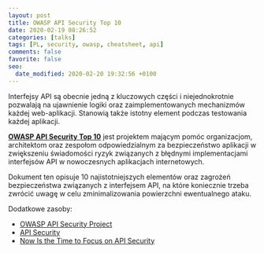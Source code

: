 ```yaml
---
layout: post
title: OWASP API Security Top 10
date: 2020-02-19 08:26:52
categories: [talks]
tags: [PL, security, owasp, cheatsheet, api]
comments: false
favorite: false
seo:
  date_modified: 2020-02-20 19:32:56 +0100
---
```


Interfejsy API są obecnie jedną z kluczowych części i niejednokrotnie pozwalają na ujawnienie logiki oraz zaimplementowanych mechanizmów każdej web-aplikacji. Stanowią także istotny element podczas testowania każdej aplikacji.

<a href="https://apisecurity.io/encyclopedia/content/owasp-api-security-top-10-cheat-sheet-tabloid.pdf" target="_blank"><b>OWASP API Security Top 10</b></a> jest projektem mającym pomóc organizacjom, architektom oraz zespołom odpowiedzialnym za bezpieczeństwo aplikacji w zwiększeniu świadomości ryzyk związanych z błędnymi implementacjami interfejsów API w nowoczesnych aplikacjach internetowych.

Dokument ten opisuje 10 najistotniejszych elementów oraz zagrożeń bezpieczeństwa związanych z interfejsem API, na które koniecznie trzeba zwrócić uwagę w celu zminimalizowania powierzchni ewentualnego ataku.

Dodatkowe zasoby:

- [OWASP API Security Project](https://owasp.org/www-project-api-security/)
- [API Security](https://apisecurity.io/)
- [Now Is the Time to Focus on API Security](https://securityboulevard.com/2020/02/now-is-the-time-to-focus-on-api-security/)
